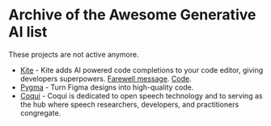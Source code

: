 # Archive of the Awesome Generative AI list

These projects are not active anymore.

- [Kite](https://www.kite.com/) - Kite adds AI powered code completions to your code editor, giving developers superpowers. [Farewell message](https://www.kite.com/blog/product/kite-is-saying-farewell/). [Code](https://github.com/kiteco).
- [Pygma](https://twitter.com/pygma_app) - Turn Figma designs into high-quality code.
- [Coqui](https://coqui.ai/) - Coqui is dedicated to open speech technology and to serving as the hub where speech researchers, developers, and practitioners congregate.
